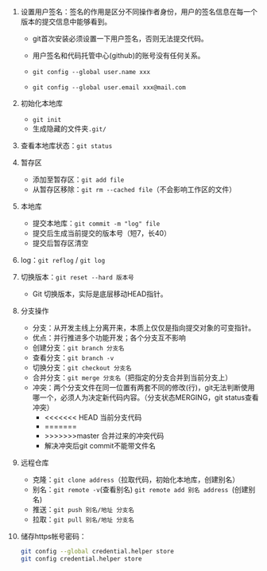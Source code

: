 1. 设置用户签名：签名的作用是区分不同操作者身份，用户的签名信息在每一个版本的提交信息中能够看到。

   * git首次安装必须设置一下用户签名，否则无法提交代码。
   * 用户签名和代码托管中心(github)的账号没有任何关系。

   * ```git config --global user.name xxx```

   * ```git config --global user.email xxx@mail.com```

2. 初始化本地库

   * ```git init```
   * 生成隐藏的文件夹```.git/```

3. 查看本地库状态：```git status```

4. 暂存区
   * 添加至暂存区：```git add file```
   * 从暂存区移除：```git rm --cached file```（不会影响工作区的文件）

5. 本地库
   * 提交本地库：```git commit -m "log" file```
   * 提交后生成当前提交的版本号（短7，长40）
   * 提交后暂存区清空

6. log：```git reflog``` / ```git log```

7. 切换版本：```git reset --hard 版本号```
   * Git 切换版本，实际是底层移动HEAD指针。

8. 分支操作
   * 分支：从开发主线上分离开来，本质上仅仅是指向提交对象的可变指针。
   * 优点：并行推进多个功能开发；各个分支互不影响
   * 创建分支：```git branch 分支名```
   * 查看分支：```git branch -v```
   * 切换分支：```git checkout 分支名```
   * 合并分支：```git merge 分支名```（把指定的分支合并到当前分支上）
   * 冲突：两个分支文件在同一位置有两套不同的修改(行)，git无法判断使用哪一个，必须人为决定新代码内容。（分支状态MERGING，git status查看冲突）
     * <<<<<<< HEAD  当前分支代码
     * \=\=\=\=\=\=\=
     * \>\>\>\>\>\>\>master  合并过来的冲突代码
     * 解决冲突后git commit不能带文件名

9. 远程仓库
   * 克隆：```git clone address```（拉取代码，初始化本地库，创建别名）
   * 别名：```git remote -v```(查看别名)        ```git remote add 别名 address ```(创建别名)
   * 推送：```git push 别名/地址 分支名```
   * 拉取：```git pull 别名/地址 分支名```

10. 储存https帐号密码：

    ```bash
    git config --global credential.helper store
    git config credential.helper store
    ```
